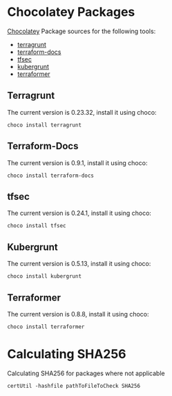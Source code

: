 # Chocolatey Packages

[Chocolatey](https://chocolatey.org/) Package sources for the following tools:

* [terragrunt](https://github.com/gruntwork-io/terragrunt)
* [terraform-docs](https://github.com/segmentio/terraform-docs)
* [tfsec](https://github.com/liamg/tfsec)
* [kubergrunt](https://github.com/gruntwork-io/kubergrunt)
* [terraformer](https://github.com/GoogleCloudPlatform/terraformer)


## Terragrunt
The current version is 0.23.32, install it using choco:
```
choco install terragrunt
```

## Terraform-Docs
The current version is 0.9.1, install it using choco:
```
choco install terraform-docs
```

## tfsec
The current version is 0.24.1, install it using choco:
```
choco install tfsec
```

## Kubergrunt
The current version is 0.5.13, install it using choco:
```
choco install kubergrunt
```
   
## Terraformer
The current version is 0.8.8, install it using choco:
```
choco install terraformer
```   



# Calculating SHA256

Calculating SHA256 for packages where not applicable
```batch
certUtil -hashfile pathToFileToCheck SHA256
```
